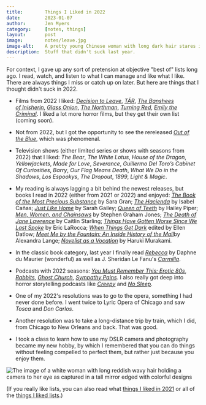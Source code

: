 ```yaml
---
title:        Things I Liked in 2022
date:         2023-01-07
author:       Jen Myers
category:     [notes, things]
layout:       post
image:        notes/leave.jpg
image-alt:    A pretty young Chinese woman with long dark hair stares intently at a man's silhouette in the foreground
description:  Stuff that didn't suck last year.
---
```


For context, I gave up any sort of pretension at objective "best of" lists long ago. I read, watch, and listen to what I can manage and like what I like. There are always things I miss or catch up on later. But here are things that I thought didn't suck in 2022.

- Films from 2022 I liked: [_Decision to Leave_](https://letterboxd.com/film/decision-to-leave/), [_TÁR_](https://letterboxd.com/film/tar-2022/), [_The Banshees of Inisherin_](https://letterboxd.com/film/the-banshees-of-inisherin/), [_Glass Onion_](https://letterboxd.com/film/glass-onion-a-knives-out-mystery/), [_The Northman_](https://letterboxd.com/film/the-northman/), [_Turning Red_](https://letterboxd.com/film/turning-red/), [_Emily the Criminal_](https://letterboxd.com/film/emily-the-criminal/). I liked a lot more horror films, but they get their own list (coming soon).

- Not from 2022, but I got the opportunity to see the rereleased [_Out of the Blue_](https://letterboxd.com/film/out-of-the-blue/), which was phenomenal.

- Television shows (either limited series or shows with seasons from 2022) that I liked: _The Bear_, _The White Lotus_, _House of the Dragon_, _Yellowjackets_, _Made for Love_, _Severance_, _Guillermo Del Toro’s Cabinet Of Curiosities_, _Barry_, _Our Flag Means Death_, _What We Do in the Shadows_, _Los Espookys_, _The Dropout_, _1899_, _Light & Magic_.

- My reading is always lagging a bit behind the newest releases, but books I read in 2022 (either from 2021 or 2022) and enjoyed: [_The Book of the Most Precious Substance_](https://app.thestorygraph.com/books/b916f060-2580-4bef-a70e-27dffb5c3a44) by Sara Gran; [_The Hacienda_](https://app.thestorygraph.com/books/834fe2f8-aa81-479c-ac35-f258c2fccb69) by Isabel Cañas; [_Just Like Home_](https://app.thestorygraph.com/books/e8b7bb26-c5b3-485d-9db8-09b806cbbde2) by Sarah Gailey; [_Queen of Teeth_](https://app.thestorygraph.com/books/53c19468-ee1d-48a3-a20f-7092f2f857da) by Hailey Piper; [_Men, Women, and Chainsaws_](https://app.thestorygraph.com/books/eff9c785-c1d9-4f35-a52f-9ec4f21adf37) by Stephen Graham Jones; [_The Death of Jane Lawrence_](https://app.thestorygraph.com/books/5386dd38-2fa7-44ac-a19f-1279823c73ff) by Caitlin Starling; [_Things Have Gotten Worse Since We Last Spoke_](https://app.thestorygraph.com/books/c7f0058f-a50f-44f1-b56c-06f897a8c53a) by Eric LaRocca; [_When Things Get Dark_](https://app.thestorygraph.com/books/9e92e7dc-b30a-4475-a618-54e8e8561ab6) edited by Ellen Datlow; [_Meet Me by the Fountain: An Inside History of the Mall_](https://app.thestorygraph.com/books/ba57e2b9-ac08-4ca6-a3eb-ec6f4d6368b5)by Alexandra Lange; [_Novelist as a Vocation_](https://app.thestorygraph.com/books/9a406c48-019d-405a-8524-89f9f75d7d9d) by Haruki Murakami.

- In the classic book category, last year I finally read [_Rebecca_](https://app.thestorygraph.com/books/fb103bff-ea61-4eef-b8ed-16acaab487e4) by Daphne du Maurier (wonderful) as well as J. Sheridan Le Fanu's [_Carmilla_](https://app.thestorygraph.com/books/282ca7c1-e12e-40c9-8a11-3e2f00db0dfe).

- Podcasts with 2022 seasons: [_You Must Remember This: Erotic 80s_](https://www.youmustrememberthispodcast.com/episodes/2022/7/11/erotic-80s-archive), [_Rabbits_](https://www.rabbitspodcast.com/episodes), [_Ghost Church_](https://podcasts.apple.com/us/podcast/ghost-church-by-jamie-loftus/id1619557591), [_Sympathy Pains_](https://podcasts.apple.com/us/podcast/sympathy-pains/id1617326066). I also really got deep into horror storytelling podcasts like [_Creepy_](https://www.creepypod.com/) and [_No Sleep_](https://www.thenosleeppodcast.com/).

- One of my 2022's resolutions was to go to the opera, something I had never done before. I went twice to Lyric Opera of Chicago and saw _Tosca_ and _Don Carlos_.

- Another resolution was to take a long-distance trip by train, which I did, from Chicago to New Orleans and back. That was good.

- I took a class to learn how to use my DSLR camera and photography became my new hobby, by which I remembered that you can do things without feeling compelled to perfect them, but rather just because you enjoy them.

<div><img alt="The image of a white woman with long reddish wavy hair holding a camera to her eye as captured in a tall mirror edged with colorful designs" src="{{ site.baseurl }}/images/photos/disney-12.jpg" /></div>

(If you really like lists, you can also read what [things I liked in 2021](https://jenmyers.net/notes/things/things-i-liked-in-2021.html) or all of the [things I liked lists](https://jenmyers.net/category/things.html).)
